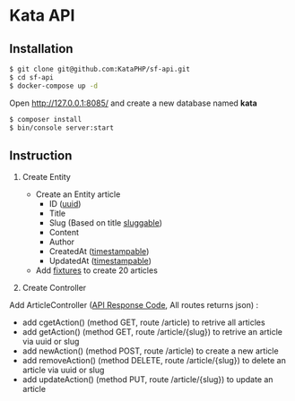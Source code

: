 Kata API
========

Installation
-----------

```bash
$ git clone git@github.com:KataPHP/sf-api.git
$ cd sf-api
$ docker-compose up -d
```

Open http://127.0.0.1:8085/ and create a new database named **kata**

```bash
$ composer install
$ bin/console server:start
```

Instruction
-----------

1. Create Entity
    - Create an Entity article
        - ID ([uuid])
        - Title
        - Slug (Based on title [sluggable])
        - Content
        - Author
        - CreatedAt ([timestampable])
        - UpdatedAt ([timestampable])
    - Add [fixtures] to create 20 articles

2. Create Controller

Add ArticleController ([API Response Code],  All routes returns json) :
* add cgetAction() (method GET, route /article) to retrive all articles
* add getAction() (method GET, route /article/{slug}) to retrive an article via uuid or slug
* add newAction() (method POST, route /article) to create a new article
* add removeAction() (method DELETE, route /article/{slug}) to delete an article via uuid or slug
* add updateAction() (method PUT, route /article/{slug}) to update an article


[fixtures]: https://github.com/hautelook/AliceBundle#installation
[sluggable]: https://github.com/Atlantic18/DoctrineExtensions/blob/master/doc/sluggable.md
[timestampable]: https://github.com/Atlantic18/DoctrineExtensions/blob/master/doc/timestampable.md
[uuid]: https://github.com/ramsey/uuid-doctrine
[API Response Code]:https://gist.github.com/subfuzion/669dfae1d1a27de83e69